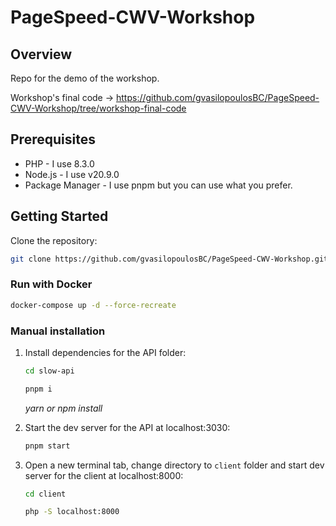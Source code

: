 # PageSpeed-CWV-Workshop

## Overview

Repo for the demo of the workshop. 

Workshop's final code -> https://github.com/gvasilopoulosBC/PageSpeed-CWV-Workshop/tree/workshop-final-code

## Prerequisites

- PHP - I use 8.3.0
- Node.js - I use v20.9.0
- Package Manager - I use pnpm but you can use what you prefer.

## Getting Started

Clone the repository:

   ```bash
   git clone https://github.com/gvasilopoulosBC/PageSpeed-CWV-Workshop.git
   ```

### Run with Docker 
```bash
docker-compose up -d --force-recreate
```

### Manual installation
1. Install dependencies for the API folder:

   ```bash
   cd slow-api
   ```

   ```bash
   pnpm i
   ```

   _yarn or npm install_

2. Start the dev server for the API at localhost:3030:

   ```bash
   pnpm start
   ```

3. Open a new terminal tab, change directory to `client` folder and start dev server for the client at localhost:8000:

   ```bash
   cd client
   ```

   ```bash
   php -S localhost:8000
   ```
